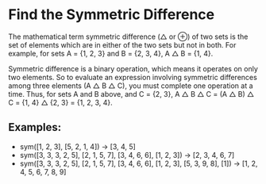 # Find the Symmetric Difference #
The mathematical term symmetric difference (△ or ⊕) of two sets is the set of elements which are in either of the two sets but not in both. For example, for sets A = {1, 2, 3} and B = {2, 3, 4}, A △ B = {1, 4}.

Symmetric difference is a binary operation, which means it operates on only two elements. So to evaluate an expression involving symmetric differences among three elements (A △ B △ C), you must complete one operation at a time. Thus, for sets A and B above, and C = {2, 3}, A △ B △ C = (A △ B) △ C = {1, 4} △ {2, 3} = {1, 2, 3, 4}.

## Examples: ##
  - sym([1, 2, 3], [5, 2, 1, 4]) -> [3, 4, 5]
  - sym([3, 3, 3, 2, 5], [2, 1, 5, 7], [3, 4, 6, 6], [1, 2, 3]) -> [2, 3, 4, 6, 7]
  - sym([3, 3, 3, 2, 5], [2, 1, 5, 7], [3, 4, 6, 6], [1, 2, 3], [5, 3, 9, 8], [1]) -> [1, 2, 4, 5, 6, 7, 8, 9]
